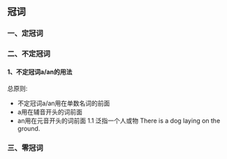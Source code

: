 ##  冠词
### 一、定冠词
### 二、不定冠词
#### 1、不定冠词a/an的用法
总原则:
- 不定冠词a/an用在单数名词的前面
- a用在辅音开头的词前面
- an用在元音开头的词前面
1.1 泛指一个人或物
There is a dog laying on the ground.
### 三、零冠词